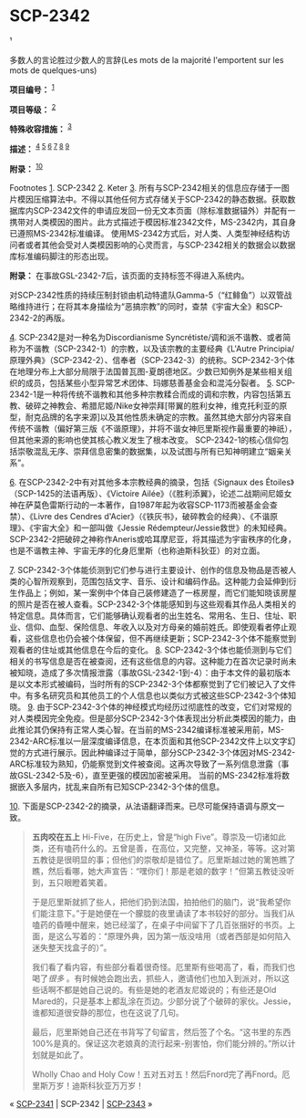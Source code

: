 # SCP-2342
                        





¹




多数人的言论胜过少数人的言辞(Les mots de la majorité l'emportent sur les mots de quelques-uns)



**项目编号：** <sup class='footnoteref'>
 <a shape='rect' class='footnoteref' id='footnoteref-1' href='javascript:;' onclick='WIKIDOT.page.utils.scrollToReference(&apos;footnote-1&apos;)'>1</a>
</sup>

**项目等级：** <sup class='footnoteref'>
 <a shape='rect' class='footnoteref' id='footnoteref-2' href='javascript:;' onclick='WIKIDOT.page.utils.scrollToReference(&apos;footnote-2&apos;)'>2</a>
</sup>

**特殊收容措施：** <sup class='footnoteref'>
 <a shape='rect' class='footnoteref' id='footnoteref-3' href='javascript:;' onclick='WIKIDOT.page.utils.scrollToReference(&apos;footnote-3&apos;)'>3</a>
</sup>

**描述：** <sup class='footnoteref'>
 <a shape='rect' class='footnoteref' id='footnoteref-4' href='javascript:;' onclick='WIKIDOT.page.utils.scrollToReference(&apos;footnote-4&apos;)'>4</a>
</sup><sup class='footnoteref'>
 <a shape='rect' class='footnoteref' id='footnoteref-5' href='javascript:;' onclick='WIKIDOT.page.utils.scrollToReference(&apos;footnote-5&apos;)'>5</a>
</sup><sup class='footnoteref'>
 <a shape='rect' class='footnoteref' id='footnoteref-6' href='javascript:;' onclick='WIKIDOT.page.utils.scrollToReference(&apos;footnote-6&apos;)'>6</a>
</sup><sup class='footnoteref'>
 <a shape='rect' class='footnoteref' id='footnoteref-7' href='javascript:;' onclick='WIKIDOT.page.utils.scrollToReference(&apos;footnote-7&apos;)'>7</a>
</sup><sup class='footnoteref'>
 <a shape='rect' class='footnoteref' id='footnoteref-8' href='javascript:;' onclick='WIKIDOT.page.utils.scrollToReference(&apos;footnote-8&apos;)'>8</a>
</sup><sup class='footnoteref'>
 <a shape='rect' class='footnoteref' id='footnoteref-9' href='javascript:;' onclick='WIKIDOT.page.utils.scrollToReference(&apos;footnote-9&apos;)'>9</a>
</sup>

**附录：** <sup class='footnoteref'>
 <a shape='rect' class='footnoteref' id='footnoteref-10' href='javascript:;' onclick='WIKIDOT.page.utils.scrollToReference(&apos;footnote-10&apos;)'>10</a>
</sup>


Footnotes
<a shape='rect' href='javascript:;' onclick='WIKIDOT.page.utils.scrollToReference(&apos;footnoteref-1&apos;)'>1</a>. SCP-2342
<a shape='rect' href='javascript:;' onclick='WIKIDOT.page.utils.scrollToReference(&apos;footnoteref-2&apos;)'>2</a>. Keter
<a shape='rect' href='javascript:;' onclick='WIKIDOT.page.utils.scrollToReference(&apos;footnoteref-3&apos;)'>3</a>. 所有与SCP-2342相关的信息应存储于一图片模因压缩算法中。不得以其他任何方式存储关于SCP-2342的静态数据。获取数据库内SCP-2342文件的申请应发回一份无文本页面（除标准数据锚外）并配有一携带对人类模因的图片。此方式描述于模因标准2342文件，MS-2342内，其自身已遵照MS-2342标准编译。
使用MS-2342方式后，对人类、人类型神经结构访问者或者其他会受对人类模因影响的心灵而言，与SCP-2342相关的数据会以数据库标准编码脚注的形态出现。

**附录：** 在事故GSL-2342-7后，该页面的支持标签不得进入系统内。

对SCP-2342性质的持续压制封锁由机动特遣队Gamma-5（“红鲱鱼”）以双管战略维持进行；在将其本身描绘为“恶搞宗教”的同时，查禁《宇宙大全》和SCP-2342-2的再版。


<a shape='rect' href='javascript:;' onclick='WIKIDOT.page.utils.scrollToReference(&apos;footnoteref-4&apos;)'>4</a>. SCP-2342是对一种名为Discordianisme Syncrétiste/调和派不谐教、或者简称为不谐教（SCP-2342-1）的宗教，以及该宗教的主要经典《L'Autre Principia/原理外典》（SCP-2342-2）、信奉者（SCP-2342-3）的统称。SCP-2342-3个体在地理分布上大部分局限于法国普瓦图-夏朗德地区。少数已知例外是某些相关组织的成员，包括某些小型异常艺术团体、玛娜慈善基金会和混沌分裂者。
<a shape='rect' href='javascript:;' onclick='WIKIDOT.page.utils.scrollToReference(&apos;footnoteref-5&apos;)'>5</a>. SCP-2342-1是一种将传统不谐教和其他多种宗教糅合而成的调和宗教，内容包括第五教、破碎之神教会、希腊尼姬/Nike女神崇拜[带翼的胜利女神，维克托利亚的原型，耐克品牌的名字来源]以及其他性质未确定的宗教。虽然其绝大部分内容来自传统不谐教（偏好第三版《不谐原理》，并将不谐女神厄里斯视作最重要的神祇），但其他来源的影响也使其核心教义发生了根本改变。
SCP-2342-1的核心信仰包括崇敬混乱无序、崇拜信息密集的数据集，以及试图与所有已知神明建立“姻亲关系”。


<a shape='rect' href='javascript:;' onclick='WIKIDOT.page.utils.scrollToReference(&apos;footnoteref-6&apos;)'>6</a>. 在SCP-2342-2中有对其他多本宗教经典的摘录，包括《Signaux des Étoiles》（SCP-1425的法语再版）、《Victoire Ailée》（《胜利添翼》，论述二战期间尼姬女神在萨莫色雷斯行动的一本著作，自1987年起为收容SCP-1173而被基金会查禁）、《Livre des Cendres d'Acier》（《铁灰书》，破碎教会的经典）、《不谐原理》、《宇宙大全》和一部叫做《Jessie Rédempteur/Jessie救世》的未知经典。
SCP-2342-2把破碎之神称作Aneris或哈耳摩尼亚，将其描述为宇宙秩序的化身，也是不谐教主神、宇宙无序的化身厄里斯（也称迪斯科狄亚）的对立面。


<a shape='rect' href='javascript:;' onclick='WIKIDOT.page.utils.scrollToReference(&apos;footnoteref-7&apos;)'>7</a>. SCP-2342-3个体能侦测到它们参与进行主要设计、创作的信息及物品是否被人类的心智所观察到，范围包括文字、音乐、设计和编码作品。这种能力会延伸到衍生作品上；例如，某一案例中个体自己装修建造了一栋房屋，而它们能知晓该房屋的照片是否在被人查看。SCP-2342-3个体能感知到与这些观看其作品人类相关的特定信息。具体而言，它们能够确认观看者的出生姓名、常用名、生日、住址、职业、信仰、血型、保险信息、年收入以及对方母亲的婚前姓氏。即使观看者停止观看，这些信息也仍会被个体保留，但不再继续更新；SCP-2342-3个体不能察觉到观看者的住址或其他信息在今后的变化。
<a shape='rect' href='javascript:;' onclick='WIKIDOT.page.utils.scrollToReference(&apos;footnoteref-8&apos;)'>8</a>. SCP-2342-3个体也能侦测到与它们相关的书写信息是否在被查阅，还有这些信息的内容。这种能力在首次记录时尚未被知晓，造成了多次情报泄露（事故GSL-2342-1到-4）：由于本文件的最初版本是以文本形式被编码，当时所有的SCP-2342-3个体都察觉到了它们被记入了文件中。有多名研究员和其他员工的个人信息也以类似方式被这些SCP-2342-3个体知晓。
<a shape='rect' href='javascript:;' onclick='WIKIDOT.page.utils.scrollToReference(&apos;footnoteref-9&apos;)'>9</a>. 由于SCP-2342-3个体的神经模式均经历过彻底性的改变，它们对常规的对人类模因完全免疫。但是部分SCP-2342-3个体表现出分析此类模因的能力，由此推论其仍保持有正常人类心智。在当前的MS-2342编译标准被采用前，MS-2342-ARC标准以一层深度编译信息，在本页面和其他SCP-2342文件上以文字幻觉的方式进行展示。因此种编译过于简单，部分SCP-2342-3个体因对MS-2342-ARC标准较为熟知，仍能察觉到文件被查阅。这再次导致了一系列信息泄露（事故GSL-2342-5及-6），直至更强的模因加密被采用。
当前的MS-2342标准将数据嵌入多层内，扰乱来自所有已知SCP-2342-3个体的信息。


<a shape='rect' href='javascript:;' onclick='WIKIDOT.page.utils.scrollToReference(&apos;footnoteref-10&apos;)'>10</a>. 下面是SCP-2342-2的摘录，从法语翻译而来。已尽可能保持语调与原文一致。

> **五肉咬在五上** 
Hi-Five，在历史上，曾是“high Five”。尊崇及一切诸如此类，还有嗑药什么的。五曾是善，在高位，又完整，又神圣，等等。这对第五教徒是很明显的事；但他们的崇敬却是错位了。厄里斯越过她的篱笆瞧了瞧，然后看哪，她大声宣告：“嘿你们！那是老娘的数字！”但第五教徒没听到，五只眼瞪着笑着。
> 
> 于是厄里斯就抓了些人，把他们扔到法国，拍拍他们的脑门，说“我希望你们能注意下。”于是她便在一个朦胧的夜里诵读了本书较好的部分。当我们从嗑药的昏睡中醒来，她已经溜了，在桌子中间留下了几百张捆好的书页。上面，是这么写着的：“原理外典，因为第一版没啥用（或者西部是如何陷入迷失整天找盒子的）”。
> 
> 我们看了看内容，有些部分看着很奇怪。厄里斯有些喝高了，看，而我们也喝了*很多* 。有时候她会跑出去，抓些人，邀请他们也加入到派对，所以这些话啊不都是她自己说的。有些是她的老酒友尼姬说的；有些还是Old Mared的，只是基本上都乱涂在页边。少部分说了个破碎的家伙。Jessie，谁都知道很安静的那位，也在这说了几句。
> 
> 最后，厄里斯她自己还在书背写了句留言，然后签了个名。“这书里的东西100%是真的。保证这次老娘真的流行起来-别害怕，你们能分辨的。”所以计划就是如此了。
> 
> Wholly Chao and Holy Cow！五对五对五！然后Fnord完了再Fnord。厄里斯万岁！迪斯科狄亚万万岁！
> 





« [SCP-2341](/scp-2341) | SCP-2342 | [SCP-2343](/scp-2343) »





                    